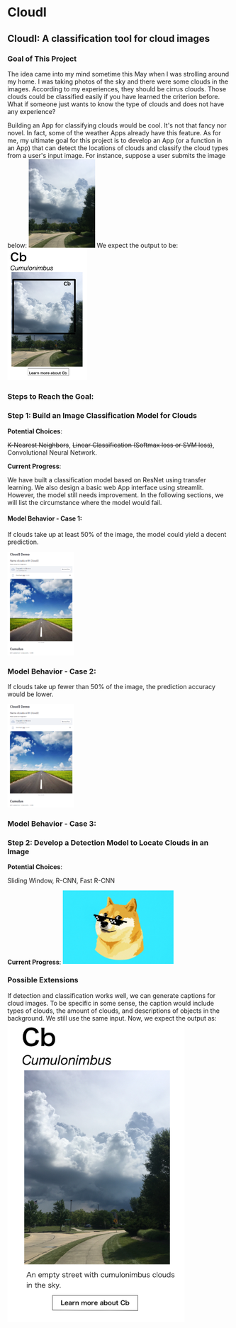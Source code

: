 # CloudI
## CloudI: A classification tool for cloud images
### Goal of This Project
The idea came into my mind sometime this May when I was strolling around my home. I was taking photos of the sky and there were some clouds in the images. According to my experiences, they should be cirrus clouds. Those clouds could be classified easily if you have learned the criterion before. What if someone just wants to know the type of clouds and does not have any experience? 

Building an App for classifying clouds would be cool. It's not that fancy nor novel. In fact, some of the weather Apps already have this feature. As for me, my ultimate goal for this project is to develop an App (or a function in an App) that can detect the locations of clouds and classify the cloud types from a user's input image. For instance, suppose a user submits the image below:
<img src = 'Readme img/Thunder.jpg' alt = "drawing" style ="width: 150px">
We expect the output to be:
<img src = 'Readme img/Draft.jpg' alt = "drawing" style ="width: 180px"> 

### Steps to Reach the Goal:
### Step 1: Build an Image Classification Model for Clouds

**Potential Choices**: 

~~K-Nearest Neighbors~~, ~~Linear Classification (Softmax loss or SVM loss)~~, Convolutional Neural Network.  

**Current Progress**: 

We have built a classification model based on ResNet using transfer learning. We also design a basic web App interface using streamlit. However, the model still needs improvement. In the following sections, we will list the circumstance where the model would fail.

#### Model Behavior - Case 1:
If clouds take up at least 50% of the image, the model could yield a decent prediction.

<img src = 'Readme img/GetLucky.png' alt = "drawing" style ="width: 150px">

### Model Behavior - Case 2:
If clouds take up fewer than 50% of the image, the prediction accuracy would be lower.

<img src = 'Readme img/GetLucky.png' alt = "drawing" style ="width: 150px">

### Model Behavior - Case 3:


### Step 2: Develop a Detection Model to Locate Clouds in an Image

**Potential Choices**: 

Sliding Window, R-CNN, Fast R-CNN

**Current Progress**: 
<img src = 'Readme img/dogecoin.jpg' alt = "drawing" style ="width: 250px">


### Possible Extensions
If detection and classification works well, we can generate captions for cloud images. To be specific in some sense, the caption would include types of clouds, the amount of clouds, and descriptions of objects in the background. We still use the same input. Now, we expect the output as:
<img src = 'Readme img/Draft_Ex.jpg' alt = "drawing" style ="width: 400px">
